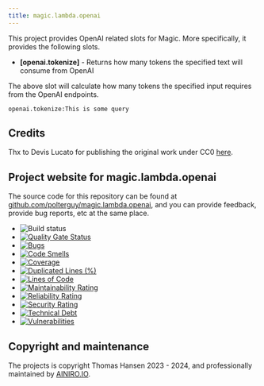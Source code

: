 ```yaml
---
title: magic.lambda.openai
---
```


This project provides OpenAI related slots for Magic. More specifically, it provides the following slots.

* __[openai.tokenize]__ - Returns how many tokens the specified text will consume from OpenAI

The above slot will calculate how many tokens the specified input requires from the OpenAI endpoints.

```
openai.tokenize:This is some query
```

## Credits

Thx to Devis Lucato for publishing the original work under CC0 [here](https://github.com/dluc/openai-tools).

## Project website for magic.lambda.openai

The source code for this repository can be found at [github.com/polterguy/magic.lambda.openai](https://github.com/polterguy/magic.lambda.openai), and you can provide feedback, provide bug reports, etc at the same place.

- ![Build status](https://github.com/polterguy/magic.lambda.openai/actions/workflows/build.yaml/badge.svg)
- [![Quality Gate Status](https://sonarcloud.io/api/project_badges/measure?project=polterguy_magic.lambda.openai&metric=alert_status)](https://sonarcloud.io/dashboard?id=polterguy_magic.lambda.openai)
- [![Bugs](https://sonarcloud.io/api/project_badges/measure?project=polterguy_magic.lambda.openai&metric=bugs)](https://sonarcloud.io/dashboard?id=polterguy_magic.lambda.openai)
- [![Code Smells](https://sonarcloud.io/api/project_badges/measure?project=polterguy_magic.lambda.openai&metric=code_smells)](https://sonarcloud.io/dashboard?id=polterguy_magic.lambda.openai)
- [![Coverage](https://sonarcloud.io/api/project_badges/measure?project=polterguy_magic.lambda.openai&metric=coverage)](https://sonarcloud.io/dashboard?id=polterguy_magic.lambda.openai)
- [![Duplicated Lines (%)](https://sonarcloud.io/api/project_badges/measure?project=polterguy_magic.lambda.openai&metric=duplicated_lines_density)](https://sonarcloud.io/dashboard?id=polterguy_magic.lambda.openai)
- [![Lines of Code](https://sonarcloud.io/api/project_badges/measure?project=polterguy_magic.lambda.openai&metric=ncloc)](https://sonarcloud.io/dashboard?id=polterguy_magic.lambda.openai)
- [![Maintainability Rating](https://sonarcloud.io/api/project_badges/measure?project=polterguy_magic.lambda.openai&metric=sqale_rating)](https://sonarcloud.io/dashboard?id=polterguy_magic.lambda.openai)
- [![Reliability Rating](https://sonarcloud.io/api/project_badges/measure?project=polterguy_magic.lambda.openai&metric=reliability_rating)](https://sonarcloud.io/dashboard?id=polterguy_magic.lambda.openai)
- [![Security Rating](https://sonarcloud.io/api/project_badges/measure?project=polterguy_magic.lambda.openai&metric=security_rating)](https://sonarcloud.io/dashboard?id=polterguy_magic.lambda.openai)
- [![Technical Debt](https://sonarcloud.io/api/project_badges/measure?project=polterguy_magic.lambda.openai&metric=sqale_index)](https://sonarcloud.io/dashboard?id=polterguy_magic.lambda.openai)
- [![Vulnerabilities](https://sonarcloud.io/api/project_badges/measure?project=polterguy_magic.lambda.openai&metric=vulnerabilities)](https://sonarcloud.io/dashboard?id=polterguy_magic.lambda.openai)

## Copyright and maintenance

The projects is copyright Thomas Hansen 2023 - 2024, and professionally maintained by [AINIRO.IO](https://ainiro.io).
